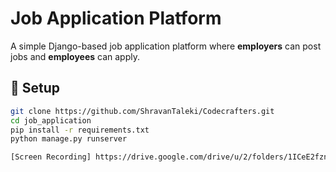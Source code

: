 # Job Application Platform  

A simple Django-based job application platform where **employers** can post jobs and **employees** can apply.  

## 🚀 Setup  
```sh
git clone https://github.com/ShravanTaleki/Codecrafters.git
cd job_application
pip install -r requirements.txt
python manage.py runserver

[Screen Recording] https://drive.google.com/drive/u/2/folders/1ICeE2fzna6HIlE5x_o_VD1NUpS-N1y1W
